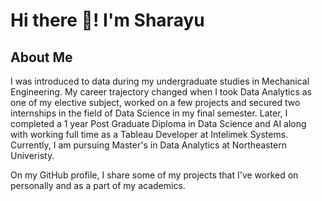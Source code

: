 # Hi there 👋! I'm Sharayu

## About Me
I was introduced to data during my undergraduate studies in Mechanical Engineering. My career trajectory changed when I took Data Analytics as one of my elective subject, worked on a few projects and secured two internships in the field of Data Science in my final semester. Later, I completed a 1 year Post Graduate Diploma in Data Science and AI along with working full time as a Tableau Developer at Intelimek Systems. Currently, I am pursuing Master's in Data Analytics at Northeastern Univeristy. 

On my GitHub profile, I share some of my projects that I've worked on personally and as a part of my academics.

